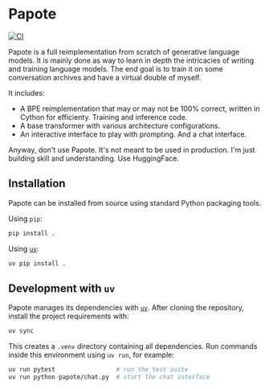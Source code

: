 # Papote

[![CI](/../papote/actions/workflows/tests.yml/badge.svg?branch=master)](/../papote/actions/workflows/tests.yml)

Papote is a full reimplementation from scratch of generative language models.
It is mainly done as way to learn in depth the intricacies of writing and
training language models. The end goal is to train it on some conversation
archives and have a virtual double of myself.

It includes:

- A BPE reimplementation that may or may not be 100% correct, written in Cython
  for efficienty. Training and inference code.
- A base transformer with various architecture configurations.
- An interactive interface to play with prompting. And a chat interface.

Anyway, don't use Papote. It's not meant to be used in production. I'm just
building skill and understanding. Use HuggingFace.

## Installation

Papote can be installed from source using standard Python packaging tools.

Using `pip`:

```bash
pip install .
```

Using [`uv`](https://github.com/astral-sh/uv):

```bash
uv pip install .
```

## Development with `uv`

Papote manages its dependencies with [`uv`](https://github.com/astral-sh/uv).
After cloning the repository, install the project requirements with:

```bash
uv sync
```

This creates a `.venv` directory containing all dependencies. Run commands inside
this environment using `uv run`, for example:

```bash
uv run pytest                 # run the test suite
uv run python papote/chat.py  # start the chat interface
```

